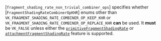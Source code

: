 [`fragment_shading_rate_non_trivial_combiner_ops`] specifies whether
[`FragmentShadingRateCombinerOpKHR`] enums other than
`VK_FRAGMENT_SHADING_RATE_COMBINER_OP_KEEP_KHR` or
`VK_FRAGMENT_SHADING_RATE_COMBINER_OP_REPLACE_KHR` **can**  be used.
It  **must**  be `VK_FALSE` unless either the
[`primitiveFragmentShadingRate`](https://www.khronos.org/registry/vulkan/specs/1.3-extensions/html/vkspec.html#features-primitiveFragmentShadingRate) or
[`attachmentFragmentShadingRate`](https://www.khronos.org/registry/vulkan/specs/1.3-extensions/html/vkspec.html#features-attachmentFragmentShadingRate) feature is supported.